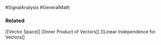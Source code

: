
#SignalAnalysis #GeneralMath 
### Related
[[Vector Space]]
[[Inner Product of Vectors]]
[[Linear Independence for Vectors]]

